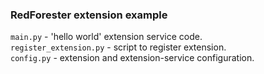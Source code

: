 ### RedForester extension example

`main.py` - 'hello world' extension service code.  
`register_extension.py` - script to register extension.  
`config.py` - extension and extension-service configuration.  
